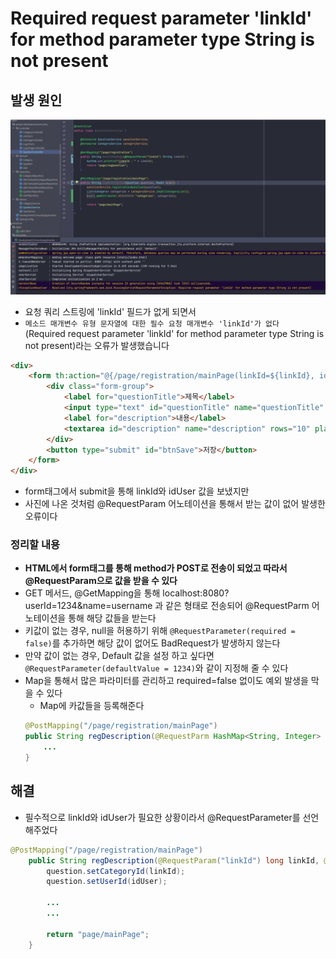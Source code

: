# Required request parameter 'linkId' for method parameter type String is not present

## 발생 원인

<img src="image/4_1.png"/>

* 요청 쿼리 스트링에 'linkId' 필드가 없게 되면서
* `메소드 매개변수 유형 문자열에 대한 필수 요청 매개변수 'linkId'가 없다`<br/>
(Required request parameter 'linkId' for method parameter type String is not present)라는 오류가 발생했습니다

```html
<div>
    <form th:action="@{/page/registration/mainPage(linkId=${linkId}, idUser=${idUser})}" method="post">
        <div class="form-group">
            <label for="questionTitle">제목</label>
            <input type="text" id="questionTitle" name="questionTitle" placeholder="제목을 입력하세요"><br>
            <label for="description">내용</label>
            <textarea id="description" name="description" rows="10" placeholder="내용을 입력하세요"></textarea>
        </div>
        <button type="submit" id="btnSave">저장</button>
    </form>
</div>
```

* form태그에서 submit을 통해 linkId와 idUser 값을 보냈지만
* 사진에 나온 것처럼 @RequestParam 어노테이션을 통해서 받는 값이 없어 발생한 오류이다

### 정리할 내용
* **HTML에서 form태그를 통해 method가 POST로 전송이 되었고 따라서 @RequestParam으로 값을 받을 수 있다**
* GET 메서드, @GetMapping을 통해 localhost:8080?userId=1234&name=username 과 같은 형태로 전송되어 @RequestParm 어노테이션을 통해 해당 값들을 받는다
* 키값이 없는 경우, null을 허용하기 위해 `@RequestParameter(required = false)`를 추가하면 해당 값이 없어도 BadRequest가 발생하지 않는다
* 만약 값이 없는 경우, Default 값을 설정 하고 싶다면 `@RequestParameter(defaultValue = 1234)`와 같이 지정해 줄 수 있다
* Map을 통해서 많은 파라미터를 관리하고 required=false 없이도 예외 발생을 막을 수 있다
    * Map에 카값들을 등록해준다
    ```java
    @PostMapping("/page/registration/mainPage")
    public String regDescription(@RequestParm HashMap<String, Integer> parmMap) {
        ...
    }

    ```

## 해결
* 필수적으로 linkId와 idUser가 필요한 상황이라서 @RequestParameter를 선언해주었다
```java
@PostMapping("/page/registration/mainPage")
    public String regDescription(@RequestParam("linkId") long linkId, @RequestParam("idUser") long idUser, @Valid Question question, Model model) {
        question.setCategoryId(linkId);
        question.setUserId(idUser);
        
        ...
        ...

        return "page/mainPage";
    }

```